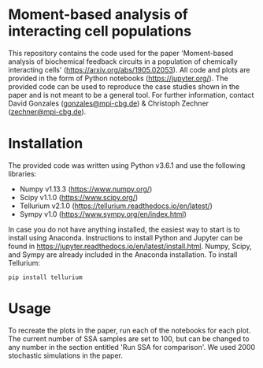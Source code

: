 # Moment-based analysis of interacting cell populations
This repository contains the code used for the paper 'Moment-based analysis of biochemical feedback circuits in a population of chemically interacting cells' (https://arxiv.org/abs/1905.02053). All code and plots are provided in the form of Python notebooks (https://jupyter.org/). The provided code can be used to reproduce the case studies shown in the paper and is not meant to be a general tool. For further information, contact David Gonzales (gonzales@mpi-cbg.de) & Christoph Zechner (zechner@mpi-cbg.de).

# Installation
The provided code was written using Python v3.6.1 and use the following libraries:
- Numpy v1.13.3 (https://www.numpy.org/)
- Scipy v1.1.0 (https://www.scipy.org/)
- Tellurium v2.1.0 (https://tellurium.readthedocs.io/en/latest/)
- Sympy v1.0 (https://www.sympy.org/en/index.html)

In case you do not have anything installed, the easiest way to start is to install using Anaconda. Instructions to install Python and Jupyter can be found in https://jupyter.readthedocs.io/en/latest/install.html. Numpy, Scipy, and Sympy are already included in the Anaconda installation. To install Tellurium:
```
pip install tellurium
```

# Usage
To recreate the plots in the paper, run each of the notebooks for each plot. The current number of SSA samples are set to 100, but can be changed to any number in the section entitled 'Run SSA for comparison'. We used 2000 stochastic simulations in the paper.
